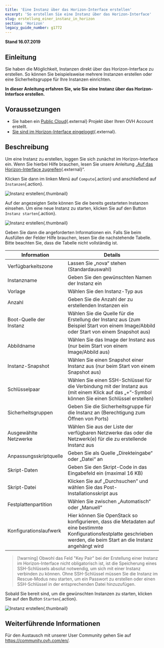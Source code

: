 ```yaml
---
title: 'Eine Instanz über das Horizon-Interface erstellen'
excerpt: 'So erstellen Sie eine Instanz über das Horizon-Interface'
slug: erstellung_einer_instanz_in_horizon
section: 'Horizon'
legacy_guide_number: g1772
---
```


**Stand 16.07.2019**

## Einleitung

Sie haben die Möglichkeit, Instanzen direkt über das Horizon-Interface zu erstellen. So können Sie beispielsweise mehrere Instanzen erstellen oder eine Sicherheitsgruppe für Ihre Instanzen einrichten.

**In dieser Anleitung erfahren Sie, wie Sie eine Instanz über das Horizon-Interface erstellen.**

## Voraussetzungen

- Sie haben ein [Public Cloud](https://www.ovh.de/public-cloud/){.external} Projekt über Ihren OVH Account erstellt.
- [Sie sind im Horizon-Interface eingeloggt](../erstellung_eines_zugangs_zu_horizon/){.external}. 

## Beschreibung

Um eine Instanz zu erstellen, loggen Sie sich zunächst im Horizon-Interface ein. Wenn Sie hierbei Hilfe brauchen, lesen Sie unsere Anleitung „[Auf das Horizon-Interface zugreifen](../erstellung_eines_zugangs_zu_horizon/){.external}“.

Klicken Sie dann im linken Menü auf `Compute`{.action} und anschließend auf `Instanzen`{.action}.

![Instanz erstellen](images/create-instance-step1.png){.thumbnail}

Auf der angezeigten Seite können Sie die bereits gestarteten Instanzen einsehen. Um eine neue Instanz zu starten, klicken Sie auf den Button `Instanz starten`{.action}.

![Instanz erstellen](images/create-instance-step2.png){.thumbnail}

Geben Sie dann die angeforderten Informationen ein. Falls Sie beim Ausfüllen der Felder Hilfe brauchen, lesen Sie die nachstehende Tabelle. Bitte beachten Sie, dass die Tabelle nicht vollständig ist. 

|Information|Details|
|---|---|
|Verfügbarkeitszone|Lassen Sie „nova“ stehen (Standardauswahl)|
|Instanzname|Geben Sie den gewünschten Namen der Instanz ein|
|Vorlage|Wählen Sie den Instanz-Typ aus|
|Anzahl|Geben Sie die Anzahl der zu erstellenden Instanzen ein|
|Boot-Quelle der Instanz|Wählen Sie die Quelle für die Erstellung der Instanz aus (zum Beispiel Start von einem Image/Abbild oder Start von einem Snapshot aus)|
|Abbildname|Wählen Sie das Image der Instanz aus (nur beim Start von einem Image/Abbild aus)|
|Instanz-Snapshot|Wählen Sie einen Snapshot einer Instanz aus (nur beim Start von einem Snapshot aus)|
|Schlüsselpaar|Wählen Sie einen SSH-Schlüssel für die Verbindung mit der Instanz aus (mit einem Klick auf das „+”-Symbol können Sie einen Schlüssel erstellen)|
|Sicherheitsgruppen|Geben Sie die Sicherheitsgruppe für die Instanz an (Berechtigung zum Öffnen von Ports)|
|Ausgewählte Netzwerke|Wählen Sie aus der Liste der verfügbaren Netzwerke das oder die Netzwerk(e) für die zu erstellende Instanz aus|
|Anpassungsskriptquelle|Geben Sie als Quelle „Direkteingabe“ oder „Datei“ an|
|Skript-Daten|Geben Sie den Skript-Code in das Eingabefeld ein (maximal 16 KB)|
|Skript-Datei|Klicken Sie auf „Durchsuchen” und wählen Sie das Post-Installationsskript aus|
|Festplattenpartition|Wählen Sie zwischen „Automatisch“ oder „Manuell“|
|Konfigurationslaufwerk|Hier können Sie OpenStack so konfigurieren, dass die Metadaten auf eine bestimmte Konfigurationsfestplatte geschrieben werden, die beim Start an die Instanz angehängt wird|

> [!warning] Obwohl das Feld "Key Pair" bei der Erstellung einer Instanz im Horizon-Interface nicht obligatorisch ist, ist die Speicherung eines SSH-Schlüssels absolut notwendig, um sich mit einer Instanz verbinden zu können. Ohne SSH-Schlüssel müssen Sie die Instanz im Rescue-Modus neu starten, um ein Passwort zu erstellen oder einen SSH-Schlüssel in der entsprechenden Datei hinzuzufügen.
>

Sobald Sie bereit sind, um die gewünschten Instanzen zu starten, klicken Sie auf den Button `Starten`{.action}.

![Instanz erstellen](images/create-instance-step3.png){.thumbnail}

## Weiterführende Informationen

Für den Austausch mit unserer User Community gehen Sie auf <https://community.ovh.com/en/>.
